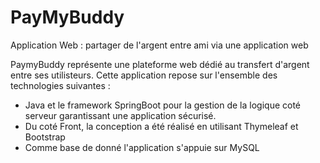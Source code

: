 # PayMyBuddy
Application Web : partager de l'argent entre ami via une application web

PaymyBuddy représente une plateforme web dédié au transfert d'argent entre ses utilisteurs.
Cette application repose sur l'ensemble des technologies suivantes : 

- Java et le framework SpringBoot pour la gestion de la logique coté serveur garantissant une application sécurisé.
- Du coté Front, la conception a été réalisé en utilisant Thymeleaf et Bootstrap
- Comme base de donné l'application s'appuie sur MySQL
   
